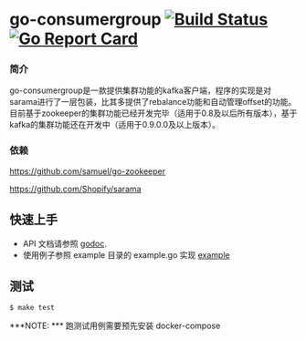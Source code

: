 # go-consumergroup [![Build Status](https://travis-ci.org/meitu/go-consumergroup.svg?branch=master)](https://travis-ci.org/meitu/go-consumergroup) [![Go Report Card](https://goreportcard.com/badge/github.com/meitu/go-consumergroup)](https://goreportcard.com/report/github.com/meitu/go-consumergroup)

### 简介
go-consumergroup是一款提供集群功能的kafka客户端，程序的实现是对sarama进行了一层包装，比其多提供了rebalance功能和自动管理offset的功能。目前基于zookeeper的集群功能已经开发完毕（适用于0.8及以后所有版本），基于kafka的集群功能还在开发中（适用于0.9.0.0及以上版本）。

### 依赖
<https://github.com/samuel/go-zookeeper>

<https://github.com/Shopify/sarama>

## 快速上手 

* API 文档请参照 [godoc](https://godoc.org/github.com/meitu/go-consumergroup).
* 使用例子参照 example 目录的 example.go 实现 [example](example/example.go)

## 测试

```shell
$ make test
```

***NOTE: *** 跑测试用例需要预先安装 docker-compose
